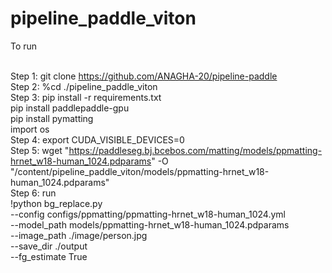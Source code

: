 # pipeline_paddle_viton

To run

<br> Step 1: git clone https://github.com/ANAGHA-20/pipeline-paddle
<br> Step 2: %cd ./pipeline_paddle_viton
<br> Step 3: pip install -r requirements.txt
<br>         pip install paddlepaddle-gpu
<br>         pip install pymatting
<br>         import os
<br> Step 4: export CUDA_VISIBLE_DEVICES=0
<br> Step 5: wget "https://paddleseg.bj.bcebos.com/matting/models/ppmatting-hrnet_w18-human_1024.pdparams" -O "/content/pipeline_paddle_viton/models/ppmatting-hrnet_w18-human_1024.pdparams"
<br> Step 6: run
<br> 
!python bg_replace.py \
    --config configs/ppmatting/ppmatting-hrnet_w18-human_1024.yml \
    --model_path models/ppmatting-hrnet_w18-human_1024.pdparams \
    --image_path ./image/person.jpg \
    --save_dir ./output \
    --fg_estimate True
